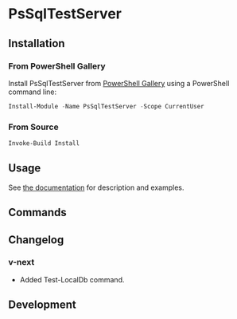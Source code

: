 # PsSqlTestServer

## Installation

### From PowerShell Gallery

Install PsSqlTestServer from [PowerShell Gallery](https://www.powershellgallery.com/packages/PsSqlTestServer) using a PowerShell command line:

```powershell
Install-Module -Name PsSqlTestServer -Scope CurrentUser
```

### From Source

```powershell
Invoke-Build Install
```

## Usage

See [the documentation](./Docs) for description and examples.

## Commands

## Changelog

### v-next

- Added Test-LocalDb command.

## Development
